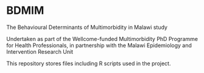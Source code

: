 # BDMIM
The Behavioural Determinants of Multimorbidity in Malawi study

Undertaken as part of the Wellcome-funded Multimorbidity PhD Programme for Health Professionals, in partnership with the Malawi Epidemiology and Intervention Research Unit

This repository stores files including R scripts used in the project.
